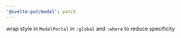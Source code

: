 ```yaml
---
'@svelte-put/modal': patch
---
```


wrap style in `ModalPortal` in `:global` and `:where` to reduce specificity
